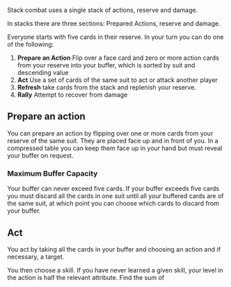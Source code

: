 Stack combat uses a single stack of actions, reserve and damage. 

In stacks there are three sections: Prepared Actions, reserve and damage. 

Everyone starts with five cards in their reserve. In your turn you can do one of the following: 

1. **Prepare an Action** Flip over a face card and zero or more action cards from your reserve into your buffer, which is sorted by suit and descending value
2. **Act** Use a set of cards of the same suit to act or attack another player
3. **Refresh** take cards from the stack and replenish your reserve. 
4. **Rally** Attempt to recover from damage

## Prepare an action

You can prepare an action by flipping over one or more cards from your reserve of the same suit. They are placed face up and in front of you. In a compressed table you can keep them face up in your hand but must reveal your buffer on request. 

### Maximum Buffer Capacity

Your buffer can never exceed five cards. If your buffer exceeds five cards you must discard all the cards in one suit until all your buffered cards are of the same suit, at which point you can choose which cards to discard from your buffer. 

## Act

You act by taking all the cards in your buffer and choosing an action and if necessary, a target. 

You then choose a skill. If you have never learned a given skill, your level in the action is half the relevant attribute. 
Find the sum of